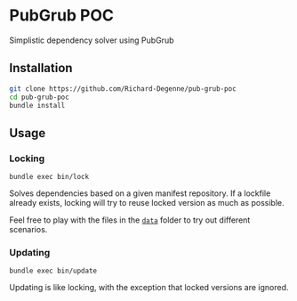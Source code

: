 # PubGrub POC

Simplistic dependency solver using PubGrub

## Installation

```sh
git clone https://github.com/Richard-Degenne/pub-grub-poc
cd pub-grub-poc
bundle install
```

## Usage

### Locking

    bundle exec bin/lock

Solves dependencies based on a given manifest repository. If a lockfile already
exists, locking will try to reuse locked version as much as possible.

Feel free to play with the files in the [`data`](data/) folder to try out
different scenarios.

### Updating

    bundle exec bin/update

Updating is like locking, with the exception that locked versions are ignored.

